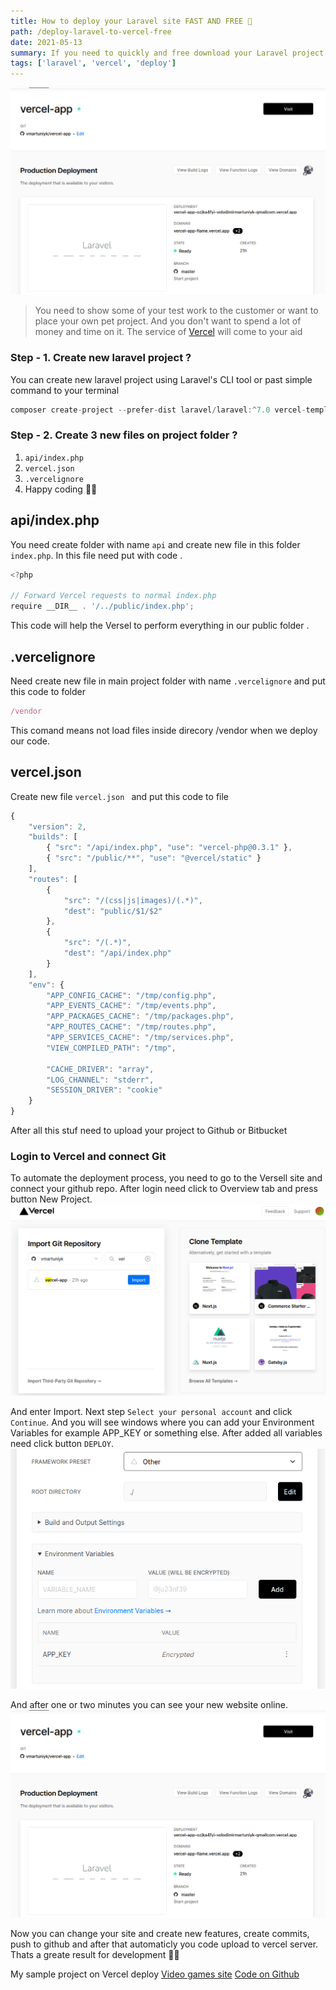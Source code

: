 ```yaml
---
title: How to deploy your Laravel site FAST AND FREE 🎉
path: /deploy-laravel-to-vercel-free
date: 2021-05-13
summary: If you need to quickly and free download your Laravel project to a server then this article is for you 
tags: ['laravel', 'vercel', 'deploy']
---
```


![background](./images/finish-deploy-vercel.png)

> You need to show some of your test work to the customer or want to place your own pet project. And you don't want to spend a lot of money and time on it. The service of [Vercel](vercel.com/) will come to your aid 

### Step - 1. Create new laravel project ?

You can create new laravel project using Laravel's CLI tool or past simple command 
to your terminal
```js
composer create-project --prefer-dist laravel/laravel:^7.0 vercel-template
```

### Step - 2. Create 3 new files on project folder ?
1. `api/index.php` 
2. `vercel.json` 
3. `.vercelignore` 
4. Happy coding 🎉🙌

## api/index.php
You need create folder with name `api` and create new file in this folder `index.php`.
In this file need put with code .

```js
<?php

// Forward Vercel requests to normal index.php
require __DIR__ . '/../public/index.php';
```
This code will help the Versel to perform everything in our public folder .

## .vercelignore
Need create new file in main project folder with name `.vercelignore` and put this code to folder
```js
/vendor
```
This comand means not load files inside direcory /vendor when we deploy our code.

## vercel.json
Create new file `vercel.json ` and put this code to file

```js
{
    "version": 2,
    "builds": [
        { "src": "/api/index.php", "use": "vercel-php@0.3.1" },
        { "src": "/public/**", "use": "@vercel/static" }
    ],
    "routes": [
        {
            "src": "/(css|js|images)/(.*)",
            "dest": "public/$1/$2"
        },
        {
            "src": "/(.*)",
            "dest": "/api/index.php"
        }
    ],
    "env": {
        "APP_CONFIG_CACHE": "/tmp/config.php",
        "APP_EVENTS_CACHE": "/tmp/events.php",
        "APP_PACKAGES_CACHE": "/tmp/packages.php",
        "APP_ROUTES_CACHE": "/tmp/routes.php",
        "APP_SERVICES_CACHE": "/tmp/services.php",
        "VIEW_COMPILED_PATH": "/tmp",

        "CACHE_DRIVER": "array",
        "LOG_CHANNEL": "stderr",
        "SESSION_DRIVER": "cookie"
    }
}

```
After all this stuf need to upload your project to Github or Bitbucket

### Login to Vercel and connect Git

To automate the deployment process, you need to go to the Versell site and connect your github repo.
After login need click to Overview tab and press button New Project.
![background](./images/new-project-vercel.png)

And enter Import. Next step `Select your personal account` and click `Continue`.
And you will see windows where you can add your Environment Variables for example APP_KEY or something else. After added all variables need click button `DEPLOY`.
![background](./images/env-variables.png)

And after one or two minutes you can see your new website online.
![background](./images/finish-deploy-vercel.png)

Now you can change your site and create new features, create commits, push to github and after that automaticly
you code upload to vercel server.
Thats a greate result for development 🎉🙌

My sample project on Vercel deploy <a href="https://video-games.vercel.app" target="_blank">Video games site</a> 
<a href="https://github.com/vmartuniyk/video-games" target="_blank">Code on Github</a>

